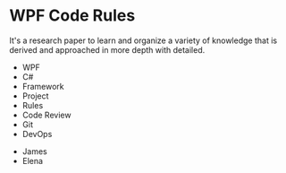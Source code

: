 <publicarticle>
  <h1>WPF Code Rules</h1>
  <div class="desc">It's a research paper to learn and organize a variety of knowledge that is derived and approached in more depth with detailed.
    <ul class="tags">
      <li>WPF</li>
      <li>C#</li>
      <li>Framework</li>
      <li>Project</li>
      <li>Rules</li>
      <li>Code Review</li>
      <li>Git</li>
      <li>DevOps</li>
    </ul>
    <div class="writer">
      <ul>
        <li>James</li>
        <li>Elena</li>
      </ul>
    </div>
  </div>
<publicarticle>
